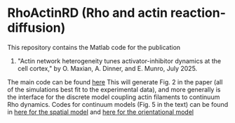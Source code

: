 # RhoActinRD (Rho and actin reaction-diffusion)

This repository contains the Matlab code for the publication
1. "Actin network heterogeneity tunes activator-inhibitor dynamics at the cell cortex," by O. Maxian, A. Dinner, and E. Munro, July 2025. 

The main code can be found [here](https://github.com/omaxian/RhoActinRD/blob/master/RhoAndActin/MakeMoviesBestFit.m) This will generate Fig. 2 in the paper (all of the simulations best fit to the experimental data), and more generally is the interface for the discrete model coupling actin filaments to continuum Rho dynamics. Codes for continuum models (Fig. 5 in the text) can be found in [here for the spatial model](https://github.com/omaxian/RhoActinRD/blob/master/RhoAndActin/ContinuumModels/RhoAndActinPDEs.m) and [here for the orientational model](https://github.com/omaxian/RhoActinRD/blob/master/RhoAndActin/ContinuumModels/RhoAndActinTauPDEs.m)
